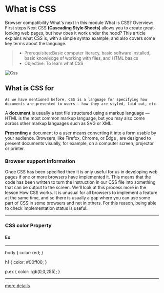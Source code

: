  # What is CSS


Browser compatibility
What's next
In this module
What is CSS?
Overview: First steps
Next
CSS **(Cascading Style Sheets)** allows you to create great-looking web pages, but how does it work under the hood? This article explains what CSS is, with a simple syntax example, and also covers some key terms about the language.

> * Prerequisites:Basic computer literacy, basic software installed, basic knowledge of working with files, and HTML basics
> * Objective: To learn what CSS

![Css](https://developer.mozilla.org/en-US/docs/Learn/CSS/First_steps/What_is_CSS/html-example.png)

## What is CSS for

`As we have mentioned before, CSS is a language for specifying how documents are presented to users — how they are styled, laid out, etc.`


A **document** is usually a text file structured using a markup language — HTML is the most common markup language, but you may also come across other markup languages such as SVG or XML.

**Presenting** a document to a user means converting it into a form usable by your audience. Browsers, like Firefox, Chrome, or Edge , are designed to present documents visually, for example, on a computer screen, projector or printer.

### Browser support information

Once CSS has been specified then it is only useful for us in developing web pages if one or more browsers have implemented it. This means that the code has been written to turn the instruction in our CSS file into something that can be output to the screen. We'll look at this process more in the lesson How CSS works. It is unusual for all browsers to implement a feature at the same time, and so there is usually a gap where you can use some part of CSS in some browsers and not in others. For this reason, being able to check implementation status is useful.

-----------------------------------
### CSS color Property

#### Ex
----------------------------------------
body {
  color: red;
}

h1 {
  color: #00ff00;
}

p.ex {
  color: rgb(0,0,255);
}

---------------------------------

[more details ](https://www.w3schools.com/cssref/pr_text_color.asp)
